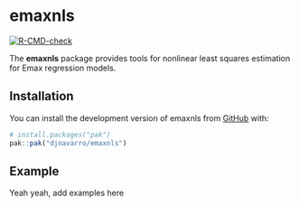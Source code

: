 
<!-- README.md is generated from README.Rmd. Please edit that file -->

# emaxnls

<!-- badges: start -->

[![R-CMD-check](https://github.com/djnavarro/emaxnls/actions/workflows/R-CMD-check.yaml/badge.svg)](https://github.com/djnavarro/emaxnls/actions/workflows/R-CMD-check.yaml)
<!-- badges: end -->

The **emaxnls** package provides tools for nonlinear least squares
estimation for Emax regression models.

## Installation

You can install the development version of emaxnls from
[GitHub](https://github.com/) with:

``` r
# install.packages("pak")
pak::pak("djnavarro/emaxnls")
```

## Example

Yeah yeah, add examples here
